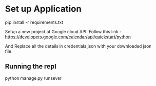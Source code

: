 # Set up Application

pip install -r requirements.txt

Setup a new project at Google cloud API. Follow this link - https://developers.google.com/calendar/api/quickstart/python

And Replace all the details in credentials.json with your downloaded json file.

## Running the repl

python manage.py runsever